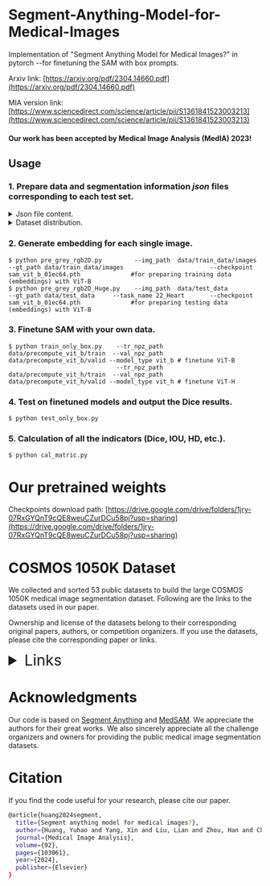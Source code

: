# Segment-Anything-Model-for-Medical-Images

Implementation of "Segment Anything Model for Medical Images?" in pytorch --for finetuning the SAM with box prompts.

Arxiv link: [https://arxiv.org/pdf/2304.14660.pdf](https://arxiv.org/pdf/2304.14660.pdf)

MIA version link: [https://www.sciencedirect.com/science/article/pii/S1361841523003213](https://www.sciencedirect.com/science/article/pii/S1361841523003213)

#### Our work has been accepted by Medical Image Analysis (MedIA) 2023! 

## Usage

### 1. Prepare data and segmentation information _json_ files corresponding to each test set.

 <details>  
  
 <summary>Json file content.</summary>
  
 "Info" refers to the segmentation target in this dataset, while "color" is the ground truth pixel value corresponding to the target.
  
 ```
 {
    "info": {
        "1": "LeftVentricle",
        "2": "LeftVentricularMyocardium",
        "3": "RightVentricle"
    },
    "color": {
        "1": 85,
        "2": 170,
        "3": 255
    }
 }
 ```
</details>

<details>  
  
 <summary>Dataset distribution.</summary>

 ```
  train: ../data/train_data/images/
  val: ../data/train_data/images/
  test: ../data/test_data/dataset_name/images/
  
  ├── train_data          
  │   ├── images        
  │   │   ├── 000001.png
  │   │   ├── 000002.png
  │   │   └── 000003.png
  │   └── labels         
  │       ├── 00001.png
  │       ├── 00002.png
  │       └── 00003.png
  └── val_data           
  |   ├── images        
  |   │   ├── 000001.png
  |   │   ├── 000002.png
  |   │   └── 000003.png
  |   └── labels         
  |       ├── 00001.png
  |       ├── 00002.png
  |       └── 00003.png
  └── test_data          
      ├── dataset1        
      │   ├── images
      |   |     ├── 000001.png
      |   │     ├── 000002.png
      |   |     └── 000003.png
      │   └── labels
      |         ├── 000001.png
      |         ├── 000002.png
      |         └── 000003.png
      └── dataset2         
          ├── images
          |     ├── 000001.png
          │     ├── 000002.png
          |     └── 000003.png
          └── labels
                ├── 000001.png
                ├── 000002.png
                └── 000003.png
  ```
</details>

### 2. Generate embedding for each single image.

```
$ python pre_grey_rgb2D.py         --img_path  data/train_data/images    --gt_path data/train_data/images                        --checkpoint sam_vit_b_01ec64.pth              #for preparing training data (embeddings) with ViT-B  
$ python pre_grey_rgb2D_Huge.py    --img_path  data/test_data            --gt_path data/test_data     --task_name 22_Heart       --checkpoint sam_vit_b_01ec64.pth              #for preparing testing data (embeddings) with ViT-B
```

### 3. Finetune SAM with your own data.

```
$ python train_only_box.py    --tr_npz_path data/precompute_vit_b/train  --val_npz_path data/precompute_vit_b/valid --model_type vit_b # finetune ViT-B
                              --tr_npz_path data/precompute_vit_h/train  --val_npz_path data/precompute_vit_h/valid --model_type vit_h # finetune ViT-H
```

### 4. Test on finetuned models and output the Dice results.

```
$ python test_only_box.py    
```

### 5. Calculation of all the indicators (Dice, IOU, HD, etc.).

```
$ python cal_matric.py       
```

# Our pretrained weights  
Checkpoints download path: [https://drive.google.com/drive/folders/1jry-07RxGYQnT9cQE8weuCZurDCu58pj?usp=sharing](https://drive.google.com/drive/folders/1jry-07RxGYQnT9cQE8weuCZurDCu58pj?usp=sharing)

# COSMOS 1050K Dataset

We collected and sorted 53 public datasets to build the large COSMOS 1050K medical image segmentation dataset.
Following are the links to the datasets used in our paper.

Ownership and license of the datasets belong to their corresponding original papers, authors, or competition organizers. If you use the datasets, please cite the corresponding paper or links.

<details>
<summary style="font-size:30px;">Links</summary>

### AbdomenCT-1K	
https://abdomenct-1k-fully-supervised-learning.grand-challenge.org/

### ACDC	
https://www.creatis.insa-lyon.fr/Challenge/acdc/

### AMOS 2022	
https://amos22.grand-challenge.org/

### AutoLaparo	
https://autolaparo.github.io/

### BrainPTM 2021	
https://brainptm-2021.grand-challenge.org/

### BraTS20	
https://www.med.upenn.edu/cbica/brats2020/data.html

### CAMUS	
https://www.creatis.insa-lyon.fr/Challenge/camus/databases.html

### CellSeg Challenge-NeurIPS 2022 	
https://neurips22-cellseg.grand-challenge.org/

### CHAOS	
https://zenodo.org/record/3431873#.YKIkTfkzbIU

### CHASE-DB1	
https://blogs.kingston.ac.uk/retinal/chasedb1/

### Chest CT Segmentation	
https://www.kaggle.com/datasets/polomarco/chest-ct-segmentation

### CRAG	
https://warwick.ac.uk/fac/cross_fac/tia/data/

https://warwick.ac.uk/fac/cross_fac/tia/data/mildnet/

### crossMoDA	
https://crossmoda.grand-challenge.org/

### CVC-ClinicDB	
https://polyp.grand-challenge.org/CVCClinicDB/

### DRIVE	
https://drive.grand-challenge.org/

### EndoTect 2020	
https://endotect.com/

### ETIS-Larib Polyp DB	
https://polyp.grand-challenge.org/

### FeTA	
https://feta.grand-challenge.org/

### HaN-Seg	
https://han-seg2023.grand-challenge.org/

### I2CVB	
https://i2cvb.github.io/

### iChallenge-AMD	
https://amd.grand-challenge.org/

### iChallenge-PALM	
https://palm.grand-challenge.org/

### IDRiD 2018	
https://idrid.grand-challenge.org/

### iSeg 2019	
https://iseg2019.web.unc.edu/

### ISIC 2018	
https://challenge.isic-archive.com/data#2016

### IXI	
https://brain-development.org/ixi-dataset/

### KiPA22	
https://kipa22.grand-challenge.org/

### KiTS19	
https://kits19.grand-challenge.org/

### KiTS21	
https://kits-challenge.org/kits21/

### Kvasir-Instrumen	
https://datasets.simula.no/kvasir-instrument/

### Kvasir-SEG	
https://datasets.simula.no/kvasir-seg/

### LiVScar	
https://figshare.com/articles/figure/Left_ventricular_LV_scar_dataset/4214622?file=6875637

### LUNA16
https://luna16.grand-challenge.org/

### M&Ms	
https://www.ub.edu/mnms/

### Montgomery County CXR Set	
https://data.lhncbc.nlm.nih.gov/public/Tuberculosis-Chest-X-ray-Datasets/Montgomery-County-CXR-Set/MontgomerySet/index.html

### MRSpineSeg	
https://www.spinesegmentation-challenge.com/

https://github.com/pangshumao/SpineParseNet

### MSD	
http://medicaldecathlon.com

### Multi-Atlas Labeling Beyond the Cranial Vault（Abdomen）：MALBCV-Abdomen	
https://www.synapse.org/#!Synapse:syn3193805/wiki/217752

### NCI-ISBI 2013	
https://wiki.cancerimagingarchive.net/display/Public/NCI-ISBI+2013+Challenge+-+Automated+Segmentation+of+Prostate+Structures

### PROMISE12	
https://promise12.grand-challenge.org/

### QUBIQ 2021	
https://qubiq21.grand-challenge.org/

### SIIM-ACR	
https://www.kaggle.com/c/siim-acr-pneumothorax-segmentation

### SKI10	
https://ski10.grand-challenge.org/

### SLIVER07	
https://sliver07.grand-challenge.org/

### STARE	
https://cecas.clemson.edu/~ahoover/stare/

### TN-SCUI 2020	
https://tn-scui2020.grand-challenge.org/

### VerSe19&VerSe20	
https://github.com/anjany/verse

### Warwick-QU	
https://warwick.ac.uk/fac/cross_fac/tia/data/
https://warwick.ac.uk/fac/cross_fac/tia/data/glascontest/download/

### WORD	
https://github.com/HiLab-git/WORD

### EPFL_EM
https://www.epfl.ch/labs/cvlab/data/data-em/

### ssTEM	
https://imagej.net/events/isbi-2012-segmentation-challenge

### TotalSegmentator	
https://github.com/wasserth/TotalSegmentator

### 4C2021 C04 TLS01	
https://aistudio.baidu.com/aistudio/projectdetail/1952488?channelType=0&channel=0
</details>

# Acknowledgments
Our code is based on [Segment Anything](https://github.com/facebookresearch/segment-anything) and [MedSAM](https://arxiv.org/abs/2304.12306). We appreciate the authors for their great works. We also sincerely appreciate all the challenge organizers and owners for providing the public medical image segmentation datasets.

# Citation
If you find the code useful for your research, please cite our paper.
```sh
@article{huang2024segment,
  title={Segment anything model for medical images?},
  author={Huang, Yuhao and Yang, Xin and Liu, Lian and Zhou, Han and Chang, Ao and Zhou, Xinrui and Chen, Rusi and Yu, Junxuan and Chen, Jiongquan and Chen, Chaoyu and others},
  journal={Medical Image Analysis},
  volume={92},
  pages={103061},
  year={2024},
  publisher={Elsevier}
}
